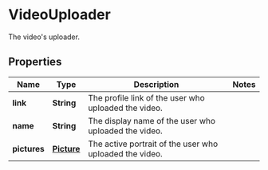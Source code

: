 

# VideoUploader

The video's uploader.

## Properties

| Name | Type | Description | Notes |
|------------ | ------------- | ------------- | -------------|
|**link** | **String** | The profile link of the user who uploaded the video. |  |
|**name** | **String** | The display name of the user who uploaded the video. |  |
|**pictures** | [**Picture**](Picture.md) | The active portrait of the user who uploaded the video. |  |



